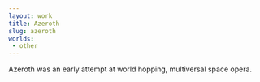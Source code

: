 ```yaml
---
layout: work
title: Azeroth
slug: azeroth
worlds:
 - other
---
```


Azeroth was an early attempt at world hopping, multiversal space opera.

